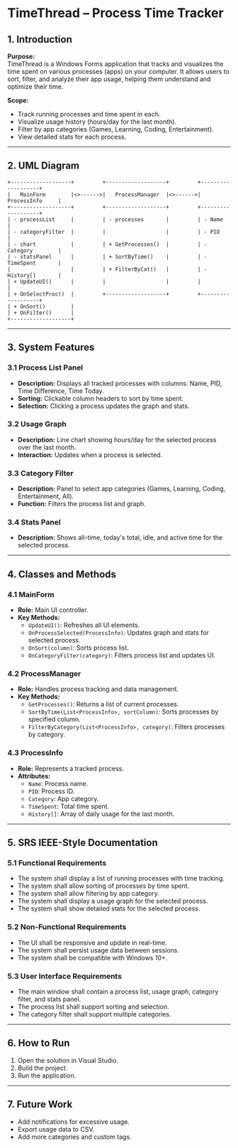 # TimeThread – Process Time Tracker

## 1. Introduction

**Purpose:**  
TimeThread is a Windows Forms application that tracks and visualizes the time spent on various processes (apps) on your computer. It allows users to sort, filter, and analyze their app usage, helping them understand and optimize their time.

**Scope:**  
- Track running processes and time spent in each.
- Visualize usage history (hours/day for the last month).
- Filter by app categories (Games, Learning, Coding, Entertainment).
- View detailed stats for each process.

---

## 2. UML Diagram

```plaintext
+-------------------+         +-------------------+         +-------------------+
|   MainForm        |<>------>|   ProcessManager  |<>------>|   ProcessInfo     |
+-------------------+         +-------------------+         +-------------------+
| - processList     |         | - processes       |         | - Name            |
| - categoryFilter  |         |                   |         | - PID             |
| - chart           |         | + GetProcesses()  |         | - Category        |
| - statsPanel      |         | + SortByTime()    |         | - TimeSpent       |
|                   |         | + FilterByCat()   |         | - History[]       |
| + UpdateUI()      |         |                   |         |                   |
| + OnSelectProc()  |         +-------------------+         +-------------------+
| + OnSort()        |
| + OnFilter()      |
+-------------------+
```

---

## 3. System Features

### 3.1 Process List Panel
- **Description:** Displays all tracked processes with columns: Name, PID, Time Difference, Time Today.
- **Sorting:** Clickable column headers to sort by time spent.
- **Selection:** Clicking a process updates the graph and stats.

### 3.2 Usage Graph
- **Description:** Line chart showing hours/day for the selected process over the last month.
- **Interaction:** Updates when a process is selected.

### 3.3 Category Filter
- **Description:** Panel to select app categories (Games, Learning, Coding, Entertainment, All).
- **Function:** Filters the process list and graph.

### 3.4 Stats Panel
- **Description:** Shows all-time, today's total, idle, and active time for the selected process.

---

## 4. Classes and Methods

### 4.1 MainForm
- **Role:** Main UI controller.
- **Key Methods:**
  - `UpdateUI()`: Refreshes all UI elements.
  - `OnProcessSelected(ProcessInfo)`: Updates graph and stats for selected process.
  - `OnSort(column)`: Sorts process list.
  - `OnCategoryFilter(category)`: Filters process list and updates UI.

### 4.2 ProcessManager
- **Role:** Handles process tracking and data management.
- **Key Methods:**
  - `GetProcesses()`: Returns a list of current processes.
  - `SortByTime(List<ProcessInfo>, sortColumn)`: Sorts processes by specified column.
  - `FilterByCategory(List<ProcessInfo>, category)`: Filters processes by category.

### 4.3 ProcessInfo
- **Role:** Represents a tracked process.
- **Attributes:**
  - `Name`: Process name.
  - `PID`: Process ID.
  - `Category`: App category.
  - `TimeSpent`: Total time spent.
  - `History[]`: Array of daily usage for the last month.

---

## 5. SRS IEEE-Style Documentation

### 5.1 Functional Requirements
- The system shall display a list of running processes with time tracking.
- The system shall allow sorting of processes by time spent.
- The system shall allow filtering by app category.
- The system shall display a usage graph for the selected process.
- The system shall show detailed stats for the selected process.

### 5.2 Non-Functional Requirements
- The UI shall be responsive and update in real-time.
- The system shall persist usage data between sessions.
- The system shall be compatible with Windows 10+.

### 5.3 User Interface Requirements
- The main window shall contain a process list, usage graph, category filter, and stats panel.
- The process list shall support sorting and selection.
- The category filter shall support multiple categories.

---

## 6. How to Run

1. Open the solution in Visual Studio.
2. Build the project.
3. Run the application.

---

## 7. Future Work

- Add notifications for excessive usage.
- Export usage data to CSV.
- Add more categories and custom tags. 